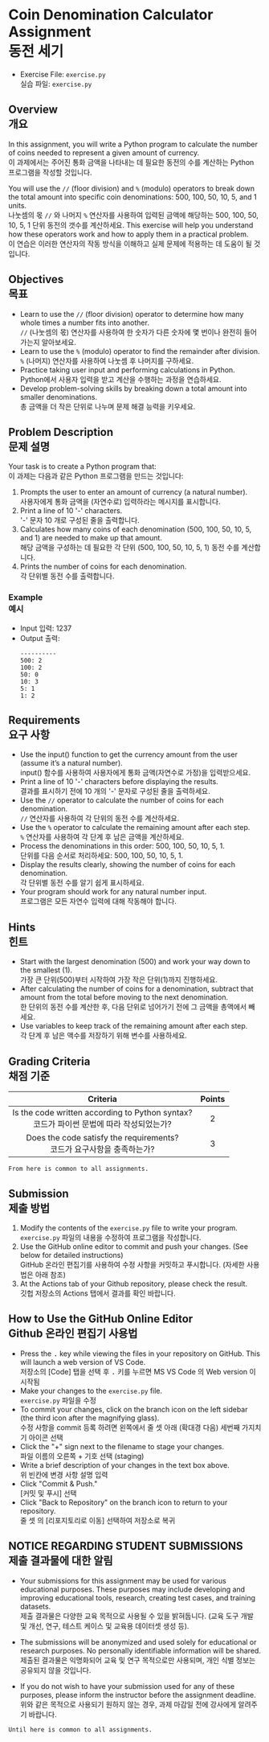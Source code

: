 # Coin Denomination Calculator Assignment<br>동전 세기

* Exercise File: `exercise.py`<br>실습 파일: `exercise.py`

## Overview<br>개요

In this assignment, you will write a Python program to calculate the number of coins needed to represent a given amount of currency.<br>이 과제에서는 주어진 통화 금액을 나타내는 데 필요한 동전의 수를 계산하는 Python 프로그램을 작성할 것입니다.

You will use the `//` (floor division) and `%` (modulo) operators to break down the total amount into specific coin denominations: 500, 100, 50, 10, 5, and 1 units.<br>
나눗셈의 몫 `//` 와 나머지 `%` 연산자를 사용하여 입력된 금액에 해당하는 500, 100, 50, 10, 5, 1 단위 동전의 갯수를 계산하세요.
This exercise will help you understand how these operators work and how to apply them in a practical problem.<br>
이 연습은 이러한 연산자의 작동 방식을 이해하고 실제 문제에 적용하는 데 도움이 될 것입니다.

## Objectives<br>목표

* Learn to use the `//` (floor division) operator to determine how many whole times a number fits into another.<br>`//` (나눗셈의 몫) 연산자를 사용하여 한 숫자가 다른 숫자에 몇 번이나 완전히 들어가는지 알아보세요.
* Learn to use the `%` (modulo) operator to find the remainder after division.<br>`%` (나머지) 연산자를 사용하여 나눗셈 후 나머지를 구하세요.
* Practice taking user input and performing calculations in Python.<br>Python에서 사용자 입력을 받고 계산을 수행하는 과정을 연습하세요.
* Develop problem-solving skills by breaking down a total amount into smaller denominations.<br>총 금액을 더 작은 단위로 나누며 문제 해결 능력을 키우세요.

## Problem Description<br>문제 설명
Your task is to create a Python program that:<br>이 과제는 다음과 같은 Python 프로그램을 만드는 것입니다:

1. Prompts the user to enter an amount of currency (a natural number).<br>사용자에게 통화 금액을 (자연수로) 입력하라는 메시지를 표시합니다.
1. Print a line of 10 '-' characters.<br>'-' 문자 10 개로 구성된 줄을 출력합니다.
1. Calculates how many coins of each denomination (500, 100, 50, 10, 5, and 1) are needed to make up that amount.<br>해당 금액을 구성하는 데 필요한 각 단위 (500, 100, 50, 10, 5, 1) 동전 수를 계산합니다.
1. Prints the number of coins for each denomination.<br>각 단위별 동전 수를 출력합니다.

### Example<br>예시

* Input 입력: 1237
* Output 출력:
  ```
  ----------
  500: 2
  100: 2
  50: 0
  10: 3
  5: 1
  1: 2
  ```

## Requirements<br>요구 사항

* Use the input() function to get the currency amount from the user (assume it’s a natural number).<br>input() 함수를 사용하여 사용자에게 통화 금액(자연수로 가정)을 입력받으세요.
* Print a line of 10 '-' characters before displaying the results.<br>결과를 표시하기 전에 10 개의 '-' 문자로 구성된 줄을 출력하세요.
* Use the `//` operator to calculate the number of coins for each denomination.<br>`//` 연산자를 사용하여 각 단위의 동전 수를 계산하세요.
* Use the `%` operator to calculate the remaining amount after each step.<br>`%` 연산자를 사용하여 각 단계 후 남은 금액을 계산하세요.
* Process the denominations in this order: 500, 100, 50, 10, 5, 1.<br>단위를 다음 순서로 처리하세요: 500, 100, 50, 10, 5, 1.
* Display the results clearly, showing the number of coins for each denomination.<br>각 단위별 동전 수를 알기 쉽게 표시하세요.
* Your program should work for any natural number input.<br>프로그램은 모든 자연수 입력에 대해 작동해야 합니다.

## Hints<br>힌트

* Start with the largest denomination (500) and work your way down to the smallest (1).<br>가장 큰 단위(500)부터 시작하여 가장 작은 단위(1)까지 진행하세요.
* After calculating the number of coins for a denomination, subtract that amount from the total before moving to the next denomination.<br>한 단위의 동전 수를 계산한 후, 다음 단위로 넘어가기 전에 그 금액을 총액에서 빼세요.
* Use variables to keep track of the remaining amount after each step.<br>각 단계 후 남은 액수를 저장하기 위해 변수를 사용하세요.

## Grading Criteria<br>채점 기준

| Criteria | Points |
|:--------:|:------:|
| Is the code written according to Python syntax?<br>코드가 파이썬 문법에 따라 작성되었는가? | 2 |
| Does the code satisfy the requirements?<br>코드가 요구사항을 충족하는가? | 3 |

``From here is common to all assignments.``

## Submission<br>제출 방법

1. Modify the contents of the `exercise.py` file to write your program.<br>`exercise.py` 파일의 내용을 수정하여 프로그램을 작성합니다.
2. Use the GitHub online editor to commit and push your changes. (See below for detailed instructions)<br>GitHub 온라인 편집기를 사용하여 수정 사항을 커밋하고 푸시합니다. (자세한 사용법은 아래 참조)
3. At the Actions tab of your Github repository, please check the result.<br>깃헙 저장소의 Actions 탭에서 결과를 확인 바랍니다.

## How to Use the GitHub Online Editor<br>Github 온라인 편집기 사용법

* Press the <kbd>.</kbd> key while viewing the files in your repository on GitHub. This will launch a web version of VS Code.<br>저장소의 [Code] 탭을 선택 후 <kbd>.</kbd> 키를 누르면 MS VS Code 의 Web version 이 시작됨
* Make your changes to the `exercise.py` file.<br>`exercise.py` 파일을 수정
* To commit your changes, click on the branch icon on the left sidebar (the third icon after the magnifying glass).<br>수정 사항을 commit 등록 하려면 왼쪽에서 줄 셋 아래 (확대경 다음) 세번째 가지치기 아이콘 선택
* Click the "+" sign next to the filename to stage your changes.<br>파일 이름의 오른쪽 + 기호 선택 (staging)
* Write a brief description of your changes in the text box above.<br>위 빈칸에 변경 사항 설명 입력
* Click "Commit & Push."<br>[커밋 및 푸시] 선택
* Click "Back to Repository" on the branch icon to return to your repository.<br>줄 셋 의 [리포지토리로 이동] 선택하여 저장소로 복귀

## NOTICE REGARDING STUDENT SUBMISSIONS<br>제출 결과물에 대한 알림

* Your submissions for this assignment may be used for various educational purposes. These purposes may include developing and improving educational tools, research, creating test cases, and training datasets.<br>제출 결과물은 다양한 교육 목적으로 사용될 수 있을 밝혀둡니다. (교육 도구 개발 및 개선, 연구, 테스트 케이스 및 교육용 데이터셋 생성 등).

* The submissions will be anonymized and used solely for educational or research purposes. No personally identifiable information will be shared.<br>제출된 결과물은 익명화되어 교육 및 연구 목적으로만 사용되며, 개인 식별 정보는 공유되지 않을 것입니다.

* If you do not wish to have your submission used for any of these purposes, please inform the instructor before the assignment deadline.<br>위와 같은 목적으로 사용되기 원하지 않는 경우, 과제 마감일 전에 강사에게 알려주기 바랍니다.

``Until here is common to all assignments.``
